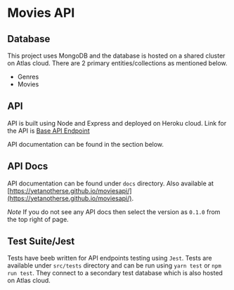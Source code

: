 # Movies API

## Database
This project uses MongoDB and the database is hosted on a shared cluster on Atlas cloud. There are 2 primary entities/collections as mentioned below.

* Genres
* Movies

## API
API is built using Node and Express and deployed on Heroku cloud. Link for the API is [Base API Endpoint](https://moviesdb-api.herokuapp.com/api/)

API documentation can be found in the section below.

## API Docs
API documentation can be found under `docs` directory. Also available at [https://yetanotherse.github.io/moviesapi/](https://yetanotherse.github.io/moviesapi/).

*Note* If you do not see any API docs then select the version as `0.1.0` from the top right of page.

## Test Suite/Jest
Tests have beeb written for API endpoints testing using `Jest`. Tests are available under `src/tests` directory and can be run using `yarn test` or `npm run test`. They connect to a secondary test database which is also hosted on Atlas cloud.

